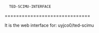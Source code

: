 
      TED-SCIMU-INTERFACE
==============================

It is the web interface for: uyjco0/ted-scimu
